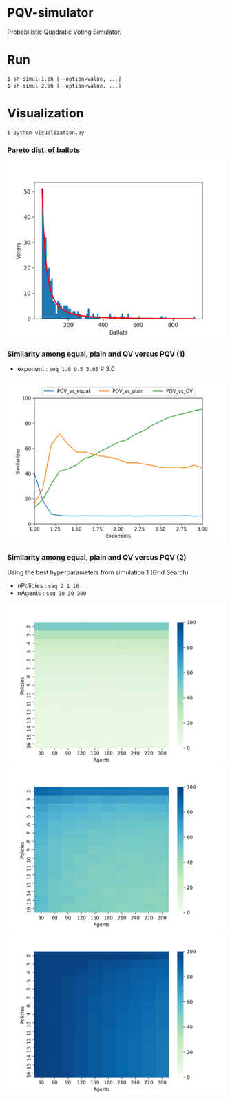 # PQV-simulator
Probabilistic Quadratic Voting Simulator.

# Run
```
$ sh simul-1.sh [--option=value, ...]
$ sh simul-2.sh [--option=value, ...]
```

# Visualization

```
$ python visualization.py
```

### Pareto dist. of ballots

![](./plots/pareto.png)

### Similarity among equal, plain and QV versus PQV (1)

* exponent  : `seq 1.0 0.5 3.05`  # 3.0

![](./plots/graph.png)

<!--
txWindow    : Graph : `seq 10 10 100` [%]
-->

### Similarity among equal, plain and QV versus PQV (2)

Using the best hyperparameters from simulation 1 (Grid Search) .

* nPolicies : `seq 2 1 16`
* nAgents   : `seq 30 30 300`

![](./plots/heatmap_PQV_vs_equal.png)
![](./plots/heatmap_PQV_vs_plain.png)
![](./plots/heatmap_PQV_vs_QV.png)
